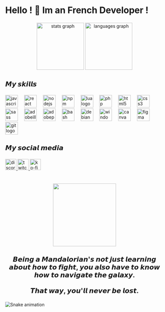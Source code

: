 <h1 align="left">Hello ! 👋 Im an French Developer !</h1>

###

<div align="center">
  <img src="https://github-readme-stats.vercel.app/api?username=mandodb&hide_title=false&hide_rank=false&show_icons=true&include_all_commits=true&count_private=true&disable_animations=false&theme=dracula&locale=en&hide_border=false&order=1" height="150" alt="stats graph"  />
  <img src="https://github-readme-stats.vercel.app/api/top-langs?username=mandodb&locale=en&hide_title=false&layout=compact&card_width=320&langs_count=5&theme=dracula&hide_border=false&order=2" height="150" alt="languages graph"  />
</div>

###

<h2 align="left">𝙈𝙮 𝙨𝙠𝙞𝙡𝙡𝙨</h2>

###

<div align="left">
  <img src="https://cdn.jsdelivr.net/gh/devicons/devicon/icons/javascript/javascript-original.svg" height="40" alt="javascript logo"  />
  <img width="12" />
  <img src="https://cdn.jsdelivr.net/gh/devicons/devicon/icons/react/react-original.svg" height="40" alt="react logo"  />
  <img width="12" />
  <img src="https://cdn.jsdelivr.net/gh/devicons/devicon/icons/nodejs/nodejs-original.svg" height="40" alt="nodejs logo"  />
  <img width="12" />
  <img src="https://cdn.jsdelivr.net/gh/devicons/devicon/icons/npm/npm-original-wordmark.svg" height="40" alt="npm logo"  />
  <img width="12" />
  <img src="https://cdn.jsdelivr.net/gh/devicons/devicon/icons/lua/lua-original.svg" height="40" alt="lua logo"  />
  <img width="12" />
  <img src="https://cdn.jsdelivr.net/gh/devicons/devicon/icons/php/php-original.svg" height="40" alt="php logo"  />
  <img width="12" />
  <img src="https://cdn.jsdelivr.net/gh/devicons/devicon/icons/html5/html5-original.svg" height="40" alt="html5 logo"  />
  <img width="12" />
  <img src="https://cdn.jsdelivr.net/gh/devicons/devicon/icons/css3/css3-original.svg" height="40" alt="css3 logo"  />
  <img width="12" />
  <img src="https://cdn.jsdelivr.net/gh/devicons/devicon/icons/sass/sass-original.svg" height="40" alt="sass logo"  />
  <img width="12" />
  <img src="https://cdn.simpleicons.org/adobeillustrator/FF9A00" height="40" alt="adobeillustrator logo"  />
  <img width="12" />
  <img src="https://cdn.simpleicons.org/adobephotoshop/31A8FF" height="40" alt="adobephotoshop logo"  />
  <img width="12" />
  <img src="https://cdn.simpleicons.org/gnubash/4EAA25" height="40" alt="bash logo"  />
  <img width="12" />
  <img src="https://cdn.simpleicons.org/debian/A81D33" height="40" alt="debian logo"  />
  <img width="12" />
  <img src="https://cdn.jsdelivr.net/gh/devicons/devicon/icons/windows8/windows8-original.svg" height="40" alt="windows8 logo"  />
  <img width="12" />
  <img src="https://cdn.simpleicons.org/canva/00C4CC" height="40" alt="canva logo"  />
  <img width="12" />
  <img src="https://cdn.simpleicons.org/figma/F24E1E" height="40" alt="figma logo"  />
  <img width="12" />
  <img src="https://cdn.simpleicons.org/git/F05032" height="40" alt="git logo"  />
</div>

###

<h2 align="left">𝙈𝙮 𝙨𝙤𝙘𝙞𝙖𝙡 𝙢𝙚𝙙𝙞𝙖</h2>

###

<div align="left">
  <a href="https://discord.gg/la-station" target="_blank">
    <img src="https://img.shields.io/static/v1?message=Discord&logo=discord&label=&color=7289DA&logoColor=white&labelColor=&style=for-the-badge" height="35" alt="discord logo"  />
  </a>
  <a href="https://twitch.tv/themandodb" target="_blank">
    <img src="https://img.shields.io/static/v1?message=Twitch&logo=twitch&label=&color=9146FF&logoColor=white&labelColor=&style=for-the-badge" height="35" alt="twitch logo"  />
  </a>
  <a href="https://ko.fi/mandodb" target="_blank">
    <img src="https://img.shields.io/static/v1?message=Ko-fi&logo=ko-fi&label=&color=F16061&logoColor=white&labelColor=&style=for-the-badge" height="35" alt="ko-fi logo"  />
  </a>
</div>

###

<br clear="both">

<div align="center">
  <img height="200" src="https://i.imgur.com/MLOHoIZ.gif"  />
</div>

###

<h2 align="center">𝘽𝙚𝙞𝙣𝙜 𝙖 𝙈𝙖𝙣𝙙𝙖𝙡𝙤𝙧𝙞𝙖𝙣'𝙨 𝙣𝙤𝙩 𝙟𝙪𝙨𝙩 𝙡𝙚𝙖𝙧𝙣𝙞𝙣𝙜 𝙖𝙗𝙤𝙪𝙩 𝙝𝙤𝙬 𝙩𝙤 𝙛𝙞𝙜𝙝𝙩, 𝙮𝙤𝙪 𝙖𝙡𝙨𝙤 𝙝𝙖𝙫𝙚 𝙩𝙤 𝙠𝙣𝙤𝙬 𝙝𝙤𝙬 𝙩𝙤 𝙣𝙖𝙫𝙞𝙜𝙖𝙩𝙚 𝙩𝙝𝙚 𝙜𝙖𝙡𝙖𝙭𝙮.<br> <br>𝙏𝙝𝙖𝙩 𝙬𝙖𝙮, 𝙮𝙤𝙪'𝙡𝙡 𝙣𝙚𝙫𝙚𝙧 𝙗𝙚 𝙡𝙤𝙨𝙩.</h2>

###

<img src="https://raw.githubusercontent.com/mandodb/mandodb/output/snake.svg" alt="Snake animation" />

###
